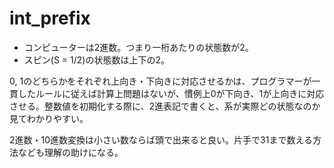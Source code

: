 # int_prefix

* コンピューターは2進数。つまり一桁あたりの状態数が2。
* スピン(S = 1/2)の状態数は上下の2。

0, 1のどちらかをそれぞれ上向き・下向きに対応させるかは、プログラマーが一貫したルールに従えば計算上問題はないが、慣例上0が下向き、1が上向きに対応させる。整数値を初期化する際に、2進表記で書くと、系が実際どの状態なのか見てわかりやすい。

2進数・10進数変換は小さい数ならば頭で出来ると良い。片手で31まで数える方法なども理解の助けになる。
